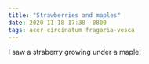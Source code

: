 ```yaml
---
title: "Strawberries and maples"
date: 2020-11-18 17:38 -0800
tags: acer-circinatum fragaria-vesca
---
```

I saw a straberry growing under a maple!

